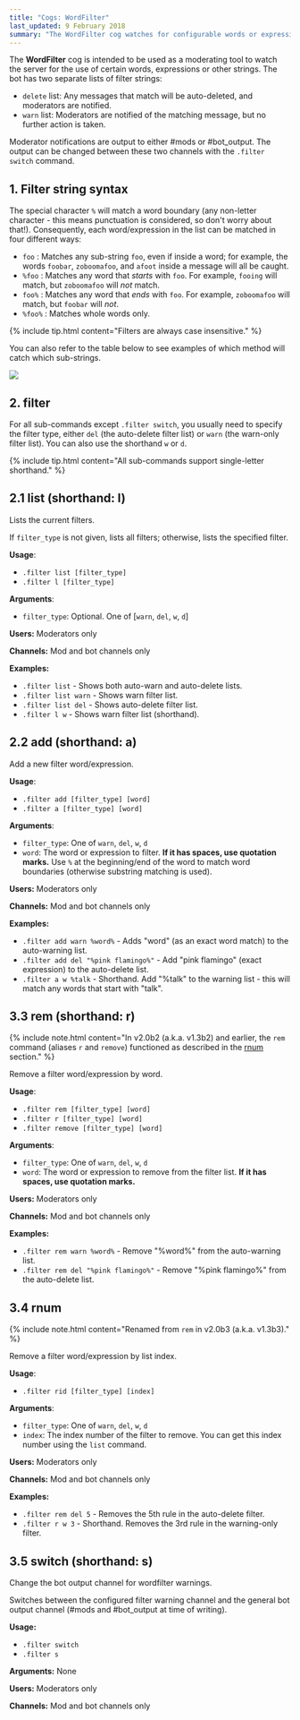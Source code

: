 ```yaml
---
title: "Cogs: WordFilter"
last_updated: 9 February 2018
summary: "The WordFilter cog watches for configurable words or expressions in user messages, and either warns moderators or auto-deletes the message when it detects a watched word."
---
```


The **WordFilter** cog is intended to be used as a moderating tool to watch the server for the use of certain words, expressions or other strings. The bot has two separate lists of filter strings:

* `delete` list: Any messages that match will be auto-deleted, and moderators are notified.
* `warn` list: Moderators are notified of the matching message, but no further action is taken.

Moderator notifications are output to either #mods or #bot_output. The output can be changed between these two channels with the `.filter switch` command.

## 1. Filter string syntax

The special character `%` will match a word boundary (any non-letter character - this means punctuation is considered, so don't worry about that!). Consequently, each word/expression in the list can be matched in four different ways:

* `foo` : Matches any sub-string `foo`, even if inside a word; for example, the words `foobar`, `zoboomafoo`, and `afoot` inside a message will all be caught.
* `%foo` : Matches any word that *starts* with `foo`. For example, `fooing` will match, but `zoboomafoo` will *not* match.
* `foo%` : Matches any word that *ends* with `foo`. For example, `zoboomafoo` will match, but `foobar` will *not*.
* `%foo%` : Matches whole words only.

{% include tip.html content="Filters are always case insensitive." %}

You can also refer to the table below to see examples of which method will catch which sub-strings.

![](http://i.imgur.com/d4soa1X.png)

## 2. filter

For all sub-commands except `.filter switch`, you usually need to specify the filter type, either `del` (the auto-delete filter list) or `warn` (the warn-only filter list). You can also use the shorthand `w` or `d`.

{% include tip.html content="All sub-commands support single-letter shorthand." %}

## 2.1 list (shorthand: l)

Lists the current filters.

If `filter_type` is not given, lists all filters; otherwise, lists the specified filter.

**Usage**:
* `.filter list [filter_type]`
* `.filter l [filter_type]`

**Arguments**:
* `filter_type`: Optional. One of [`warn`, `del`, `w`, `d`]

**Users:** Moderators only

**Channels:** Mod and bot channels only

**Examples:**
* `.filter list` - Shows both auto-warn and auto-delete lists.
* `.filter list warn` - Shows warn filter list.
* `.filter list del` - Shows auto-delete filter list.
* `.filter l w` - Shows warn filter list (shorthand).

## 2.2 add (shorthand: a)

Add a new filter word/expression.

**Usage**:
* `.filter add [filter_type] [word]`
* `.filter a [filter_type] [word]`

**Arguments**:
* `filter_type`: One of `warn`, `del`, `w`, `d`
* `word`: The word or expression to filter. **If it has spaces, use quotation marks.** Use `%` at the beginning/end of the word to match word boundaries (otherwise substring matching is used).

**Users:** Moderators only

**Channels:** Mod and bot channels only

**Examples:**
* `.filter add warn %word%` - Adds "word" (as an exact word match) to the auto-warning list.
* `.filter add del "%pink flamingo%"` - Add "pink flamingo" (exact expression) to the auto-delete list.
* `.filter a w %talk` - Shorthand. Add "%talk" to the warning list - this will match any words that start with "talk".

## 3.3 rem (shorthand: r)

{% include note.html content="In v2.0b2 (a.k.a. v1.3b2) and earlier, the `rem` command (aliases `r` and `remove`) functioned as described in the [rnum](#34-rnum) section." %}

Remove a filter word/expression by word.

**Usage**:
* `.filter rem [filter_type] [word]`
* `.filter r [filter_type] [word]`
* `.filter remove [filter_type] [word]`

**Arguments**:
* `filter_type`: One of `warn`, `del`, `w`, `d`
* `word`: The word or expression to remove from the filter list. **If it has spaces, use quotation marks.**

**Users:** Moderators only

**Channels:** Mod and bot channels only

**Examples:**
* `.filter rem warn %word%` - Remove "%word%" from the auto-warning list.
* `.filter rem del "%pink flamingo%"` - Remove "%pink flamingo%" from the auto-delete list.


## 3.4 rnum

{% include note.html content="Renamed from `rem` in v2.0b3 (a.k.a. v1.3b3)." %}

Remove a filter word/expression by list index.

**Usage**:
* `.filter rid [filter_type] [index]`

**Arguments**:
* `filter_type`: One of `warn`, `del`, `w`, `d`
* `index`: The index number of the filter to remove. You can get this index number using the `list` command.

**Users:** Moderators only

**Channels:** Mod and bot channels only

**Examples:**
* `.filter rem del 5` - Removes the 5th rule in the auto-delete filter.
* `.filter r w 3` - Shorthand. Removes the 3rd rule in the warning-only filter.

## 3.5 switch (shorthand: s)

Change the bot output channel for wordfilter warnings.

Switches between the configured filter warning channel and the general bot output channel (#mods and #bot_output at time of writing).

**Usage:**
* `.filter switch`
* `.filter s`

**Arguments:** None

**Users:** Moderators only

**Channels:** Mod and bot channels only
